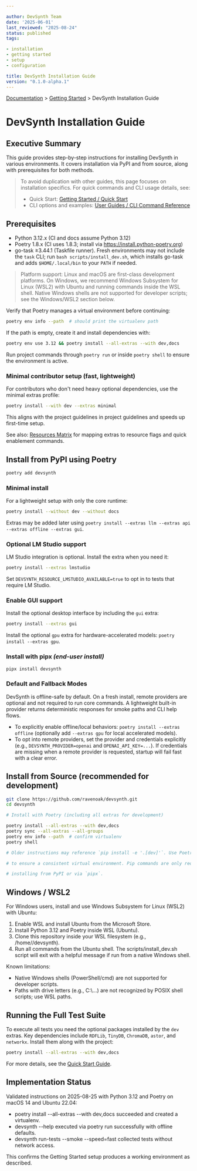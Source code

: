 ```yaml
---

author: DevSynth Team
date: '2025-06-01'
last_reviewed: "2025-08-24"
status: published
tags:

- installation
- getting started
- setup
- configuration

title: DevSynth Installation Guide
version: "0.1.0-alpha.1"
---
```

<div class="breadcrumbs">
<a href="../index.md">Documentation</a> &gt; <a href="index.md">Getting Started</a> &gt; DevSynth Installation Guide
</div>

# DevSynth Installation Guide

## Executive Summary

This guide provides step-by-step instructions for installing DevSynth in various environments. It covers installation via PyPI and from source, along with prerequisites for both methods.

> To avoid duplication with other guides, this page focuses on installation specifics. For quick commands and CLI usage details, see:
> - Quick Start: [Getting Started / Quick Start](../getting_started/quick_start_guide.md)
> - CLI options and examples: [User Guides / CLI Command Reference](../user_guides/cli_command_reference.md)

## Prerequisites

- Python 3.12.x (CI and docs assume Python 3.12)
- Poetry 1.8.x (CI uses 1.8.3; install via https://install.python-poetry.org)
- go-task ≥3.44.1 (Taskfile runner). Fresh environments may not include the `task` CLI;
  run `bash scripts/install_dev.sh`, which installs go-task and adds `$HOME/.local/bin` to your `PATH` if needed.

> Platform support: Linux and macOS are first-class development platforms. On Windows,
> we recommend Windows Subsystem for Linux (WSL2) with Ubuntu and running commands inside the WSL shell.
> Native Windows shells are not supported for developer scripts; see the Windows/WSL2 section below.

Verify that Poetry manages a virtual environment before continuing:

```bash
poetry env info --path  # should print the virtualenv path
```

If the path is empty, create it and install dependencies with:

```bash
poetry env use 3.12 && poetry install --all-extras --with dev,docs
```

Run project commands through `poetry run` or inside `poetry shell` to ensure the environment is active.

### Minimal contributor setup (fast, lightweight)

For contributors who don't need heavy optional dependencies, use the minimal extras profile:

```bash
poetry install --with dev --extras minimal
```

This aligns with the project guidelines in project guidelines and speeds up first-time setup.

See also: [Resources Matrix](../resources_matrix.md) for mapping extras to resource flags and quick enablement commands.


## Install from PyPI using Poetry

```bash
poetry add devsynth
```

### Minimal install

For a lightweight setup with only the core runtime:

```bash
poetry install --without dev --without docs
```

Extras may be added later using `poetry install --extras llm --extras api --extras offline --extras gui`.

### Optional LM Studio support

LM Studio integration is optional. Install the extra when you need it:

```bash
poetry install --extras lmstudio
```

Set `DEVSYNTH_RESOURCE_LMSTUDIO_AVAILABLE=true` to opt in to tests that require LM Studio.

### Enable GUI support

Install the optional desktop interface by including the `gui` extra:

```bash
poetry install --extras gui
```

Install the optional `gpu` extra for hardware-accelerated models:
`poetry install --extras gpu`.

### Install with pipx *(end-user install)*

```bash
pipx install devsynth
```

### Default and Fallback Modes

DevSynth is offline-safe by default. On a fresh install, remote providers are optional and not required to run core commands. A lightweight built-in provider returns deterministic responses for smoke paths and CLI help flows.

- To explicitly enable offline/local behaviors: `poetry install --extras offline` (optionally add `--extras gpu` for local accelerated models).
- To opt into remote providers, set the provider and credentials explicitly (e.g., `DEVSYNTH_PROVIDER=openai` and `OPENAI_API_KEY=...`). If credentials are missing when a remote provider is requested, startup will fail fast with a clear error.


## Install from Source (recommended for development)

```bash
git clone https://github.com/ravenoak/devsynth.git
cd devsynth

# Install with Poetry (including all extras for development)

poetry install --all-extras --with dev,docs
poetry sync --all-extras --all-groups
poetry env info --path  # confirm virtualenv
poetry shell

# Older instructions may reference `pip install -e '.[dev]'`. Use Poetry instead

# to ensure a consistent virtual environment. Pip commands are only required for

# installing from PyPI or via `pipx`.

```

## Windows / WSL2

For Windows users, install and use Windows Subsystem for Linux (WSL2) with Ubuntu:

1. Enable WSL and install Ubuntu from the Microsoft Store.
2. Install Python 3.12 and Poetry inside WSL (Ubuntu).
3. Clone this repository inside your WSL filesystem (e.g., /home/<user>/devsynth).
4. Run all commands from the Ubuntu shell. The scripts/install_dev.sh script will exit with a helpful message if run from a native Windows shell.

Known limitations:
- Native Windows shells (PowerShell/cmd) are not supported for developer scripts.
- Paths with drive letters (e.g., C:\\...) are not recognized by POSIX shell scripts; use WSL paths.

## Running the Full Test Suite

To execute all tests you need the optional packages installed by the `dev`
extras. Key dependencies include `RDFLib`, `TinyDB`, `ChromaDB`, `astor`, and
`networkx`. Install them along with the project:

```bash
poetry install --all-extras --with dev,docs
```

For more details, see the [Quick Start Guide](../getting_started/quick_start_guide.md).
## Implementation Status

Validated instructions on 2025-08-25 with Python 3.12 and Poetry on macOS 14 and Ubuntu 22.04:
- poetry install --all-extras --with dev,docs succeeded and created a virtualenv.
- devsynth --help executed via poetry run successfully with offline defaults.
- devsynth run-tests --smoke --speed=fast collected tests without network access.

This confirms the Getting Started setup produces a working environment as described.
